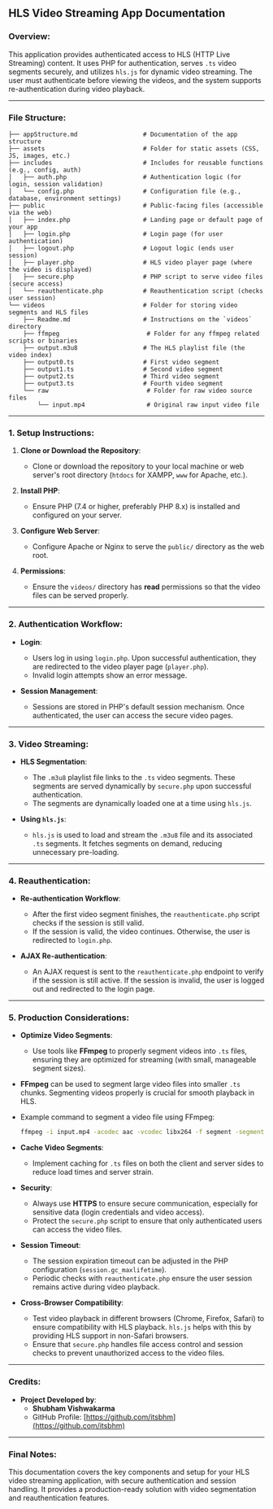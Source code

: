 ## **HLS Video Streaming App Documentation**

### **Overview:**

This application provides authenticated access to HLS (HTTP Live Streaming) content. It uses PHP for authentication, serves `.ts` video segments securely, and utilizes `hls.js` for dynamic video streaming. The user must authenticate before viewing the videos, and the system supports re-authentication during video playback.

---

### **File Structure:**

```
├── appStructure.md                  # Documentation of the app structure
├── assets                           # Folder for static assets (CSS, JS, images, etc.)
├── includes                         # Includes for reusable functions (e.g., config, auth)
│   ├── auth.php                     # Authentication logic (for login, session validation)
│   └── config.php                   # Configuration file (e.g., database, environment settings)
├── public                           # Public-facing files (accessible via the web)
│   ├── index.php                    # Landing page or default page of your app
│   ├── login.php                    # Login page (for user authentication)
│   ├── logout.php                   # Logout logic (ends user session)
│   ├── player.php                   # HLS video player page (where the video is displayed)
│   ├── secure.php                   # PHP script to serve video files (secure access)
│   └── reauthenticate.php           # Reauthentication script (checks user session)
└── videos                           # Folder for storing video segments and HLS files
    ├── Readme.md                    # Instructions on the `videos` directory
    ├── ffmpeg                        # Folder for any ffmpeg related scripts or binaries
    ├── output.m3u8                  # The HLS playlist file (the video index)
    ├── output0.ts                   # First video segment
    ├── output1.ts                   # Second video segment
    ├── output2.ts                   # Third video segment
    ├── output3.ts                   # Fourth video segment
    └── raw                           # Folder for raw video source files
        └── input.mp4                 # Original raw input video file
```

---

### **1. Setup Instructions:**

1. **Clone or Download the Repository**:
   - Clone or download the repository to your local machine or web server's root directory (`htdocs` for XAMPP, `www` for Apache, etc.).

2. **Install PHP**:
   - Ensure PHP (7.4 or higher, preferably PHP 8.x) is installed and configured on your server.

3. **Configure Web Server**:
   - Configure Apache or Nginx to serve the `public/` directory as the web root.

4. **Permissions**:
   - Ensure the `videos/` directory has **read** permissions so that the video files can be served properly.

---

### **2. Authentication Workflow:**

- **Login**:
  - Users log in using `login.php`. Upon successful authentication, they are redirected to the video player page (`player.php`).
  - Invalid login attempts show an error message.

- **Session Management**:
  - Sessions are stored in PHP's default session mechanism. Once authenticated, the user can access the secure video pages.

---

### **3. Video Streaming**:

- **HLS Segmentation**:
  - The `.m3u8` playlist file links to the `.ts` video segments. These segments are served dynamically by `secure.php` upon successful authentication.
  - The segments are dynamically loaded one at a time using `hls.js`.

- **Using `hls.js`**:
  - `hls.js` is used to load and stream the `.m3u8` file and its associated `.ts` segments. It fetches segments on demand, reducing unnecessary pre-loading.

---

### **4. Reauthentication**:

- **Re-authentication Workflow**:
  - After the first video segment finishes, the `reauthenticate.php` script checks if the session is still valid.
  - If the session is valid, the video continues. Otherwise, the user is redirected to `login.php`.

- **AJAX Re-authentication**:
  - An AJAX request is sent to the `reauthenticate.php` endpoint to verify if the session is still active. If the session is invalid, the user is logged out and redirected to the login page.

---

### **5. Production Considerations**:

- **Optimize Video Segments**:
  - Use tools like **FFmpeg** to properly segment videos into `.ts` files, ensuring they are optimized for streaming (with small, manageable segment sizes).

- **FFmpeg** can be used to segment large video files into smaller `.ts` chunks. Segmenting videos properly is crucial for smooth playback in HLS.
- Example command to segment a video file using FFmpeg:
  ```bash
  ffmpeg -i input.mp4 -acodec aac -vcodec libx264 -f segment -segment_time 10 -segment_list output.m3u8 output%03d.ts
  ```

- **Cache Video Segments**:
  - Implement caching for `.ts` files on both the client and server sides to reduce load times and server strain.


- **Security**:
  - Always use **HTTPS** to ensure secure communication, especially for sensitive data (login credentials and video access).
  - Protect the `secure.php` script to ensure that only authenticated users can access the video files.

- **Session Timeout**:
  - The session expiration timeout can be adjusted in the PHP configuration (`session.gc_maxlifetime`).
  - Periodic checks with `reauthenticate.php` ensure the user session remains active during video playback.

- **Cross-Browser Compatibility**:
  - Test video playback in different browsers (Chrome, Firefox, Safari) to ensure compatibility with HLS playback. `hls.js` helps with this by providing HLS support in non-Safari browsers.
  - Ensure that `secure.php` handles file access control and session checks to prevent unauthorized access to the video files.

---

### **Credits:**

- **Project Developed by**:
  - **Shubham Vishwakarma**
  - GitHub Profile: [https://github.com/itsbhm](https://github.com/itsbhm)

---

### **Final Notes**:

This documentation covers the key components and setup for your HLS video streaming application, with secure authentication and session handling. It provides a production-ready solution with video segmentation and reauthentication features.